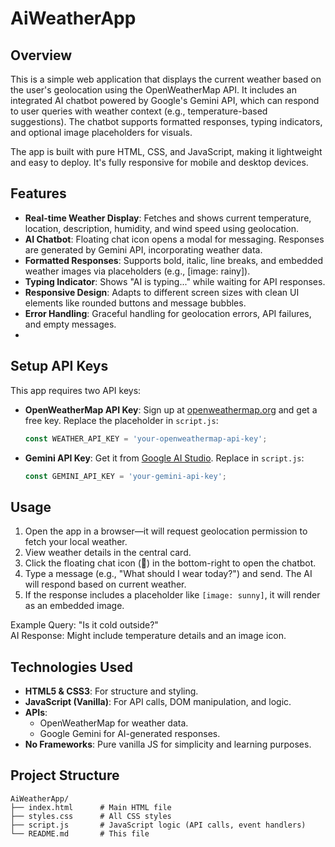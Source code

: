 # AiWeatherApp


## Overview

This is a simple web application that displays the current weather based on the user's geolocation using the OpenWeatherMap API. It includes an integrated AI chatbot powered by Google's Gemini API, which can respond to user queries with weather context (e.g., temperature-based suggestions). The chatbot supports formatted responses, typing indicators, and optional image placeholders for visuals.

The app is built with pure HTML, CSS, and JavaScript, making it lightweight and easy to deploy. It's fully responsive for mobile and desktop devices.

## Features

- **Real-time Weather Display**: Fetches and shows current temperature, location, description, humidity, and wind speed using geolocation.
- **AI Chatbot**: Floating chat icon opens a modal for messaging. Responses are generated by Gemini API, incorporating weather data.
- **Formatted Responses**: Supports bold, italic, line breaks, and embedded weather images via placeholders (e.g., [image: rainy]).
- **Typing Indicator**: Shows "AI is typing..." while waiting for API responses.
- **Responsive Design**: Adapts to different screen sizes with clean UI elements like rounded buttons and message bubbles.
- **Error Handling**: Graceful handling for geolocation errors, API failures, and empty messages.
- 
## Setup API Keys

This app requires two API keys:

- **OpenWeatherMap API Key**: Sign up at [openweathermap.org](https://openweathermap.org/api) and get a free key. Replace the placeholder in `script.js`:
  ```javascript
  const WEATHER_API_KEY = 'your-openweathermap-api-key';
  ```
- **Gemini API Key**: Get it from [Google AI Studio](https://aistudio.google.com/). Replace in `script.js`:
  ```javascript
  const GEMINI_API_KEY = 'your-gemini-api-key';
  ```

## Usage

1. Open the app in a browser—it will request geolocation permission to fetch your local weather.
2. View weather details in the central card.
3. Click the floating chat icon (💬) in the bottom-right to open the chatbot.
4. Type a message (e.g., "What should I wear today?") and send. The AI will respond based on current weather.
5. If the response includes a placeholder like `[image: sunny]`, it will render as an embedded image.

Example Query: "Is it cold outside?"  
AI Response: Might include temperature details and an image icon.

## Technologies Used

- **HTML5 & CSS3**: For structure and styling.
- **JavaScript (Vanilla)**: For API calls, DOM manipulation, and logic.
- **APIs**:
  - OpenWeatherMap for weather data.
  - Google Gemini for AI-generated responses.
- **No Frameworks**: Pure vanilla JS for simplicity and learning purposes.

## Project Structure

```
AiWeatherApp/
├── index.html      # Main HTML file
├── styles.css      # All CSS styles
├── script.js       # JavaScript logic (API calls, event handlers)
└── README.md       # This file
```
